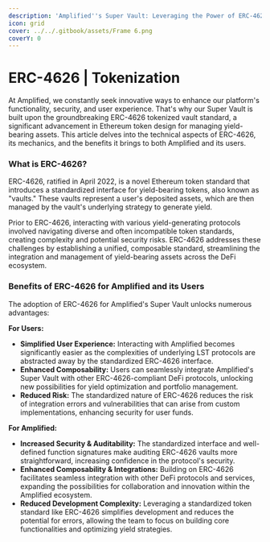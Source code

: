 ```yaml
---
description: 'Amplified''s Super Vault: Leveraging the Power of ERC-4626'
icon: grid
cover: ../../.gitbook/assets/Frame 6.png
coverY: 0
---
```


# ERC-4626 | Tokenization

At Amplified, we constantly seek innovative ways to enhance our platform's functionality, security, and user experience. That's why our Super Vault is built upon the groundbreaking ERC-4626 tokenized vault standard, a significant advancement in Ethereum token design for managing yield-bearing assets. This article delves into the technical aspects of ERC-4626, its mechanics, and the benefits it brings to both Amplified and its users.

### What is ERC-4626?

ERC-4626, ratified in April 2022, is a novel Ethereum token standard that introduces a standardized interface for yield-bearing tokens, also known as "vaults." These vaults represent a user's deposited assets, which are then managed by the vault's underlying strategy to generate yield.

Prior to ERC-4626, interacting with various yield-generating protocols involved navigating diverse and often incompatible token standards, creating complexity and potential security risks. ERC-4626 addresses these challenges by establishing a unified, composable standard, streamlining the integration and management of yield-bearing assets across the DeFi ecosystem.

### Benefits of ERC-4626 for Amplified and its Users

The adoption of ERC-4626 for Amplified's Super Vault unlocks numerous advantages:

**For Users:**

* **Simplified User Experience:** Interacting with Amplified becomes significantly easier as the complexities of underlying LST protocols are abstracted away by the standardized ERC-4626 interface.
* **Enhanced Composability:** Users can seamlessly integrate Amplified's Super Vault with other ERC-4626-compliant DeFi protocols, unlocking new possibilities for yield optimization and portfolio management.
* **Reduced Risk:** The standardized nature of ERC-4626 reduces the risk of integration errors and vulnerabilities that can arise from custom implementations, enhancing security for user funds.

**For Amplified:**

* **Increased Security & Auditability:** The standardized interface and well-defined function signatures make auditing ERC-4626 vaults more straightforward, increasing confidence in the protocol's security.
* **Enhanced Composability & Integrations:** Building on ERC-4626 facilitates seamless integration with other DeFi protocols and services, expanding the possibilities for collaboration and innovation within the Amplified ecosystem.
* **Reduced Development Complexity:** Leveraging a standardized token standard like ERC-4626 simplifies development and reduces the potential for errors, allowing the team to focus on building core functionalities and optimizing yield strategies.
